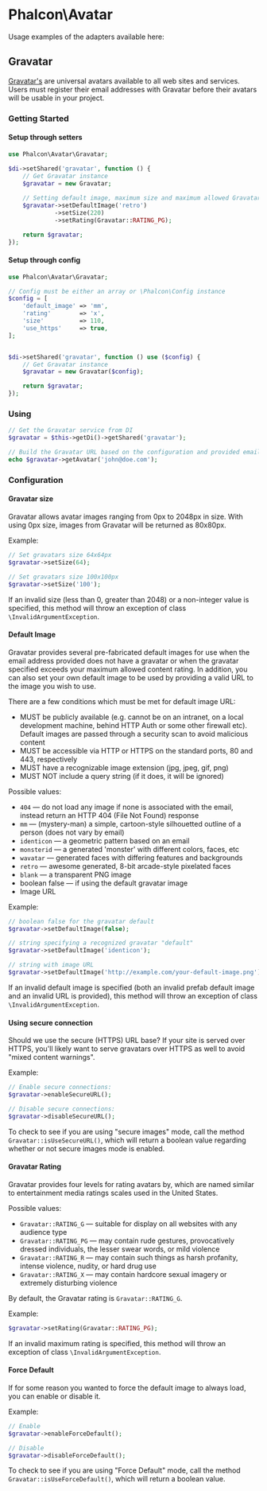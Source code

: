 # Phalcon\Avatar

Usage examples of the adapters available here:

## Gravatar

[Gravatar's][1] are universal avatars available to all web sites and services.
Users must register their email addresses with Gravatar before their avatars will be usable in your project.

### Getting Started

#### Setup through setters

```php
use Phalcon\Avatar\Gravatar;

$di->setShared('gravatar', function () {
    // Get Gravatar instance
    $gravatar = new Gravatar;
    
    // Setting default image, maximum size and maximum allowed Gravatar rating
    $gravatar->setDefaultImage('retro')
             ->setSize(220)
             ->setRating(Gravatar::RATING_PG);

    return $gravatar;
});
```

#### Setup through config

```php
use Phalcon\Avatar\Gravatar;

// Config must be either an array or \Phalcon\Config instance
$config = [
    'default_image' => 'mm',
    'rating'        => 'x',
    'size'          => 110,
    'use_https'     => true,
];


$di->setShared('gravatar', function () use ($config) {
    // Get Gravatar instance
    $gravatar = new Gravatar($config);

    return $gravatar;
});
```

### Using

```php
// Get the Gravatar service from DI
$gravatar = $this->getDi()->getShared('gravatar');

// Build the Gravatar URL based on the configuration and provided email address
echo $gravatar->getAvatar('john@doe.com');
```

### Configuration

#### Gravatar size

Gravatar allows avatar images ranging from 0px to 2048px in size.
With using 0px size, images from Gravatar will be returned as 80x80px.

Example:

```php
// Set gravatars size 64x64px
$gravatar->setSize(64);

// Set gravatars size 100x100px
$gravatar->setSize('100');
```

If an invalid size (less than 0, greater than 2048) or a non-integer value is specified,
this method will throw an exception of class `\InvalidArgumentException`.

#### Default Image

Gravatar provides several pre-fabricated default images for use when the email address provided
does not have a gravatar or when the gravatar specified exceeds your maximum allowed content
rating. In addition, you can also set your own default image to be used by providing a valid
URL to the image you wish to use.

There are a few conditions which must be met for default image URL:

- MUST be publicly available (e.g. cannot be on an intranet, on a local development machine, behind HTTP Auth or some other firewall etc). Default images are passed through a security scan to avoid malicious content
- MUST be accessible via HTTP or HTTPS on the standard ports, 80 and 443, respectively
- MUST have a recognizable image extension (jpg, jpeg, gif, png)
- MUST NOT include a query string (if it does, it will be ignored)

Possible values:

- `404` — do not load any image if none is associated with the email, instead return an HTTP 404 (File Not Found) response
- `mm` — (mystery-man) a simple, cartoon-style silhouetted outline of a person (does not vary by email)
- `identicon` — a geometric pattern based on an email
- `monsterid` — a generated 'monster' with different colors, faces, etc
- `wavatar` — generated faces with differing features and backgrounds
- `retro` — awesome generated, 8-bit arcade-style pixelated faces
- `blank` — a transparent PNG image
- boolean false — if using the default gravatar image
- Image URL

Example:

```php
// boolean false for the gravatar default
$gravatar->setDefaultImage(false);

// string specifying a recognized gravatar "default"
$gravatar->setDefaultImage('identicon');

// string with image URL
$gravatar->setDefaultImage('http://example.com/your-default-image.png');
```

If an invalid default image is specified (both an invalid prefab default image and an invalid URL is provided),
this method will throw an exception of class `\InvalidArgumentException`.

#### Using secure connection

Should we use the secure (HTTPS) URL base? If your site is served over HTTPS, you'll likely
want to serve gravatars over HTTPS as well to avoid "mixed content warnings".

Example:

```php
// Enable secure connections:
$gravatar->enableSecureURL();

// Disable secure connections:
$gravatar->disableSecureURL();
```

To check to see if you are using "secure images" mode, call the method `Gravatar::isUseSecureURL()`,
which will return a boolean value regarding whether or not secure images mode is enabled.

#### Gravatar Rating

Gravatar provides four levels for rating avatars by,
which are named similar to entertainment media ratings scales used in the United States.

Possible values:

- `Gravatar::RATING_G` — suitable for display on all websites with any audience type
- `Gravatar::RATING_PG` — may contain rude gestures, provocatively dressed individuals, the lesser swear words, or mild violence
- `Gravatar::RATING_R` — may contain such things as harsh profanity, intense violence, nudity, or hard drug use
- `Gravatar::RATING_X` — may contain hardcore sexual imagery or extremely disturbing violence

By default, the Gravatar rating is `Gravatar::RATING_G`.

Example:

```php
$gravatar->setRating(Gravatar::RATING_PG);
```

If an invalid maximum rating is specified, this method will throw an exception of class `\InvalidArgumentException`.

#### Force Default

If for some reason you wanted to force the default image to always load, you can enable or disable it.

Example:

```php
// Enable
$gravatar->enableForceDefault();

// Disable
$gravatar->disableForceDefault();
```

To check to see if you are using "Force Default" mode,
call the method `Gravatar::isUseForceDefault()`, which will return a boolean value.

[1]: http://gravatar.com/
